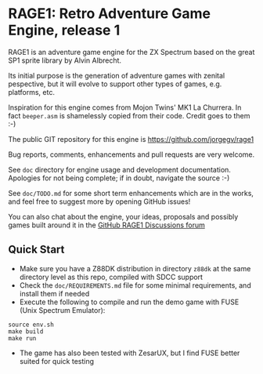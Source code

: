 # RAGE1: Retro Adventure Game Engine, release 1

RAGE1 is an adventure game engine for the ZX Spectrum based on the great SP1
sprite library by Alvin Albrecht.

Its initial purpose is the generation of adventure games with zenital
pespective, but it will evolve to support other types of games, e.g.
platforms, etc.

Inspiration for this engine comes from Mojon Twins' MK1 La Churrera. In fact
`beeper.asm` is shamelessly copied from their code. Credit goes to them :-)

The public GIT repository for this engine is https://github.com/jorgegv/rage1

Bug reports, comments, enhancements and pull requests are very welcome.

See `doc` directory for engine usage and development documentation.
Apologies for not being complete; if in doubt, navigate the source :-)

See `doc/TODO.md` for some short term enhancements which are in the works,
and feel free to suggest more by opening GitHub issues!

You can also chat about the engine, your ideas, proposals and possibly games
built around it in the [GitHub RAGE1 Discussions forum](https://github.com/jorgegv/rage1/discussions/12)

## Quick Start

* Make sure you have a Z88DK distribution in directory `z88dk` at the same
  directory level as this repo, compiled with SDCC support
* Check the `doc/REQUIREMENTS.md` file for some minimal requirements, and install them if needed
* Execute the following to compile and run the demo game with FUSE (Unix
Spectrum Emulator):

```
source env.sh
make build
make run
```

* The game has also been tested with ZesarUX, but I find FUSE better suited for quick testing

